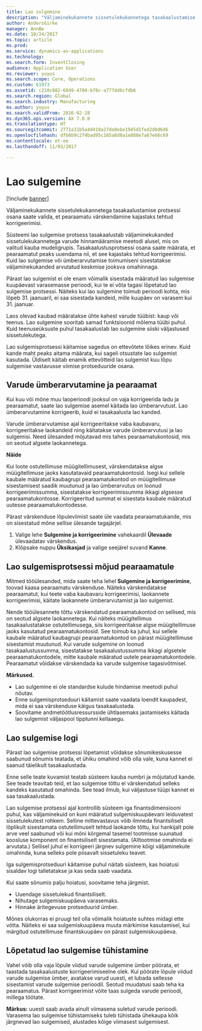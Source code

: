 ```yaml
---
title: Lao sulgemine
description: "Väljaminekukannete sissetulekukannetega tasakaalustamise protsessi osana saate valida, et pearaamatu värskendamine kajastaks tehtud korrigeerimisi."
author: AndersGirke
manager: AnnBe
ms.date: 10/24/2017
ms.topic: article
ms.prod: 
ms.service: dynamics-ax-applications
ms.technology: 
ms.search.form: InventClosing
audience: Application User
ms.reviewer: yuyus
ms.search.scope: Core, Operations
ms.custom: 61973
ms.assetid: c210c882-6849-4704-b78c-a777dd6cfdb6
ms.search.region: Global
ms.search.industry: Manufacturing
ms.author: yuyus
ms.search.validFrom: 2016-02-28
ms.dyn365.ops.version: AX 7.0.0
ms.translationtype: HT
ms.sourcegitcommit: 2771a31b5a4d418a27de0ebe1945d1fed2d8d6d6
ms.openlocfilehash: dfb6b9c2f4bad95c165a8d8a1e888e7a67e66c69
ms.contentlocale: et-ee
ms.lasthandoff: 11/03/2017

---
```


# <a name="inventory-close"></a>Lao sulgemine

[!include [banner](../includes/banner.md)]

Väljaminekukannete sissetulekukannetega tasakaalustamise protsessi osana saate valida, et pearaamatu värskendamine kajastaks tehtud korrigeerimisi.

Süsteemi lao sulgemise protsess tasakaalustab väljaminekukanded sissetulekukannetega varude hinnamääramise meetodi alusel, mis on valitud kauba mudeligrupis. Tasakaalustusprotsessi osana saate määrata, et pearaamatut peaks uuendama nii, et see kajastaks tehtud korrigeerimisi. Kuid lao sulgemise või ümberarvutamise toimumiseni sisestatakse väljaminekukanded arvutatud keskmise jooksva omahinnaga. 

Pärast lao sulgemist ei ole enam võimalik sisestada määratud lao sulgemise kuupäevast varasemasse perioodi, kui te ei võta tagasi lõpetatud lao sulgemise protsessi. Näiteks kui lao sulgemine toimub perioodi kohta, mis lõpeb 31. jaanuaril, ei saa sisestada kandeid, mille kuupäev on varasem kui 31. jaanuar. 

Laos olevad kaubad määratakse ühte kahest varude tüübist: kaup või teenus. Lao sulgemine sooritab samad funktsioonid mõlema tüübi puhul. Kuid teenuseüksuste puhul tasakaalustab lao sulgemine siiski väljastused sissetulekutega. 

Lao sulgemisprotsessi käitamise sagedus on ettevõtete lõikes erinev. Kuid kande maht peaks aitama määrata, kui sageli otsustate lao sulgemist kasutada. Üldiselt käitab enamik ettevõtteid lao sulgemist kuu lõpu sulgemise vastavusse viimise protseduuride osana.

## <a name="inventory-recalculation-and-the-general-ledger"></a>Varude ümberarvutamine ja pearaamat
Kui kuu või mõne muu laoperioodi jooksul on vaja korrigeerida ladu ja pearaamatut, saate lao sulgemise asemel käitada lao ümberarvutust. Lao ümberarvutamine korrigeerib, kuid ei tasakaalusta lao kanded. 

Varude ümberarvutamise ajal korrigeeritakse vaba kaubavaru, korrigeeritakse laokandeid ning käitatakse varude ümberarvutusi ja lao sulgemisi. Need ülesanded mõjutavad mis tahes pearaamatukontosid, mis on seotud algsete laokannetega. 

**Näide** 

Kui loote ostutellimuse müügitellimusest, värskendatakse algse müügitellimuse jaoks kasutatavaid pearaamatukontosid. Isegi kui sellele kaubale määratud kaubagrupi pearaamatukontod on müügitellimuse sisestamisest saadik muutunud ja lao ümberarvutus on loonud korrigeerimissumma, sisestatakse korrigeerimissumma ikkagi algsesse pearaamatukontosse. Korrigeeritud summat ei sisestata kaubale määratud uutesse pearaamatukontodesse. 

Pärast värskenduse lõpuleviimist saate üle vaadata pearaamatukande, mis on sisestatud mõne sellise ülesande tagajärjel.

1.  Valige lehe **Sulgemine ja korrigeerimine** vahekaardil **Ülevaade** ülevaadatav värskendus.
2.  Klõpsake nuppu **Üksikasjad** ja valige seejärel suvand **Kanne**.

## <a name="effects-of-the-inventory-close-process-on-the-general-ledger"></a>Lao sulgemisprotsessi mõjud pearaamatule
Mitmed tööülesanded, mida saate teha lehel **Sulgemine ja korrigeerimine**, toovad kaasa pearaamatu värskenduse. Näiteks värskendatakse pearaamatut, kui teete vaba kaubavaru korrigeerimisi, laokannete korrigeerimisi, käitate laokannete ümberarvutamist ja lao sulgemist. 

Nende tööülesannete tõttu värskendatud pearaamatukontod on sellised, mis on seotud algsete laokannetega. Kui näiteks müügitellimus tasakaalustatakse ostutellimusega, siis korrigeeritakse algse müügitellimuse jaoks kasutatud pearaamatukontosid. See toimub ka juhul, kui sellele kaubale määratud kaubagrupi pearaamatukontod on pärast müügitellimuse sisestamist muutunud. Kui varude sulgemine on loonud tasakaalustussumma, sisestatakse tasakaalustussumma ikkagi algsetele pearaamatukontodele, mitte kaubale määratud uutele pearaamatukontodele. Pearaamatut võidakse värskendada ka varude sulgemise tagasivõtmisel. 

**Märkused.**

-   Lao sulgemine ei ole standardse kulude hindamise meetodi puhul nõutav.
-   Enne sulgemisprotseduuri käitamist saate vaadata loendit kaupadest, mida ei saa värskenduse käigus tasakaalustada.
-   Soovitame andmetöötlusressursside ühtlasemaks jaotamiseks käitada lao sulgemist väljaspool tipptunni kellaaegu.

## <a name="the-inventory-close-log"></a> Lao sulgemise logi
Pärast lao sulgemise protsessi lõpetamist võidakse sõnumikeskusesse saabunud sõnumis teatada, et ühiku omahind võib olla vale, kuna kannet ei saanud täielikult tasakaalustada. 

Enne selle teate kuvamist teatab süsteem kauba numbri ja mõjutatud kande. See teade teavitab teid, et lao sulgemise tõttu ei värskendatud selleks kandeks kasutatud omahinda. See tead ilmub, kui väljastuse tüüpi kannet ei saa tasakaalustada. 

Lao sulgemise protsessi ajal kontrollib süsteem iga finantsdimensiooni puhul, kas väljaminekuid on kuni määratud sulgemiskuupäevani leiduvatest sissetulekutest rohkem. Selline mittevastavus võib ilmneda finantsiliselt lõplikult sisestamata ostutellimuselt tehtud laokande tõttu, kui hankijalt pole arve veel saabunud või kui mõni kõrgemal tasemel tootmisse suunatud koosluse komponent on finantsiliselt sisestamata. (Alltootmise omahinda ei arvutata.) Sellisel juhul ei korrigeeri järgnev sulgemine kõigi väljaminekute omahinda, kuna selleks pole piisavalt sissetuleku teavet. 

Iga sulgemisprotseduuri käitamise puhul näitab süsteem, kas hoiatusi sisaldav logi talletatakse ja kas seda saab vaadata. 

Kui saate sõnumis palju hoiatusi, soovitame teha järgmist.

-   Uuendage sissetulekud finantsiliselt.
-   Nihutage sulgemiskuupäeva varasemaks.
-   Hinnake äritegevuse protseduurid ümber.

Mõnes olukorras ei pruugi teil olla võimalik hoiatuste suhtes midagi ette võtta. Näiteks ei saa sulgemiskuupäeva muuta märkimise kasutamisel, kui märgitud ostutellimuse finantskuupäev on pärast sulgemiskuupäeva.

## <a name="reversing-a-completed-inventory-close"></a>Lõpetatud lao sulgemise tühistamine
Vahel võib olla vaja lõpule viidud varude sulgemine ümber pöörata, et taastada tasakaalustuste korrigeerimiseelne olek. Kui pöörate lõpule viidud varude sulgemise ümber, avatakse varud uuesti, et lubada sellesse sisestamist varude sulgemise perioodil. Seotud muudatusi saab teha ka pearaamatus. Pärast korrigeerimist võite taas sulgeda varude perioodi, millega töötate. 

**Märkus:** uuesti saab avada ainult viimasena suletud varude perioodi. Varasema lao sulgemise tühistamiseks tuleb tühistada ühekaupa kõik järgnevad lao sulgemised, alustades kõige viimasest sulgemisest.




